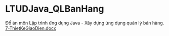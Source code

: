 # LTUDJava_QLBanHang
Đồ án môn Lập trình ứng dụng Java - Xây dựng ứng dụng quản lý bán hàng.
[7-ThietKeGiaoDien.docx](https://github.com/ntttue/LTUDJava_QLBanHang/files/1425821/7-ThietKeGiaoDien.docx)

